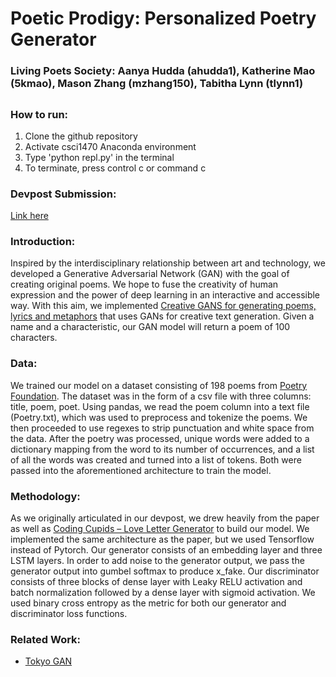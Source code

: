 # Poetic Prodigy: Personalized Poetry Generator
### Living Poets Society: Aanya Hudda (ahudda1), Katherine Mao (5kmao), Mason Zhang (mzhang150), Tabitha Lynn (tlynn1)
##

### How to run:
1. Clone the github repository
2. Activate csci1470 Anaconda environment
3. Type 'python repl.py' in the terminal
4. To terminate, press control c or command c

### Devpost Submission:
[Link here](https://devpost.com/software/poetic-prodigy-personalized-poetry-generator)

### Introduction: 
Inspired by the interdisciplinary relationship between art and technology, we developed a Generative Adversarial Network (GAN) with the goal of creating original poems. We hope to fuse the creativity of human expression and the power of deep learning in an interactive and accessible way. With this aim, we implemented [Creative GANS for generating poems, lyrics and metaphors](https://arxiv.org/abs/1909.09534) that uses GANs for creative text generation. Given a name and a characteristic, our GAN model will return a poem of 100 characters. 

### Data: 
We trained our model on a dataset consisting of 198 poems from [Poetry Foundation](https://www.kaggle.com/datasets/tgdivy/poetry-foundation-poems). The dataset was in the form of a csv file with three columns: title, poem, poet. Using pandas, we read the poem column into a text file (Poetry.txt), which was used to preprocess and tokenize the poems. We then proceeded to use regexes to strip punctuation and white space from the data. After the poetry was processed, unique words were added to a dictionary mapping from the word to its number of occurrences, and a list of all the words was created and turned into a list of tokens. Both were passed into the aforementioned architecture to train the model. 

### Methodology:
As we originally articulated in our devpost, we drew heavily from the paper as well as [Coding Cupids – Love Letter Generator](https://devpost.com/software/coding-cupids-love-letter-generator) to build our model. We implemented the same architecture as the paper, but we used Tensorflow instead of Pytorch. Our generator consists of an embedding layer and three LSTM layers. In order to add noise to the generator output, we pass the generator output into gumbel softmax to produce x_fake. Our discriminator consists of three blocks of dense layer with Leaky RELU activation and batch normalization followed by a dense layer with sigmoid activation. We used binary cross entropy as the metric for both our generator and discriminator loss functions.

### Related Work:
- [Tokyo GAN](https://github.com/Machine-Learning-Tokyo/Poetry-GAN/blob/master/README.md)

